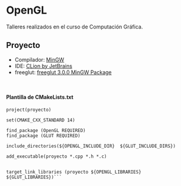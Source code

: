 # OpenGL
Talleres realizados en el curso de Computación Gráfica.

## Proyecto
- Compilador: [MinGW](https://osdn.net/projects/mingw/releases/)
- IDE: [CLion by JetBrains](https://www.jetbrains.com/clion/)
- freeglut: [freeglut 3.0.0 MinGW Package](https://www.transmissionzero.co.uk/software/freeglut-devel/)

<br>

#### Plantilla de CMakeLists.txt
```cmake_minimum_required(VERSION 3.10)
project(proyecto)

set(CMAKE_CXX_STANDARD 14)

find_package (OpenGL REQUIRED)
find_package (GLUT REQUIRED)

include_directories(${OPENGL_INCLUDE_DIR}  ${GLUT_INCLUDE_DIRS})

add_executable(proyecto *.cpp *.h *.c)


target_link_libraries (proyecto ${OPENGL_LIBRARIES} ${GLUT_LIBRARIES})```